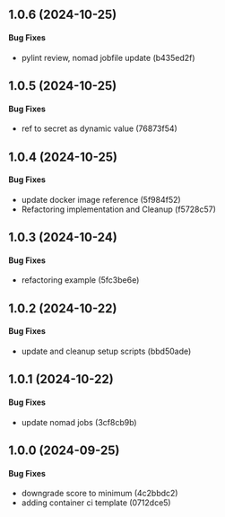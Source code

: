 ## 1.0.6 (2024-10-25)

#### Bug Fixes

* pylint review, nomad jobfile update (b435ed2f)


## 1.0.5 (2024-10-25)

#### Bug Fixes

* ref to secret as dynamic value (76873f54)


## 1.0.4 (2024-10-25)

#### Bug Fixes

* update docker image reference (5f984f52)
* Refactoring implementation and Cleanup (f5728c57)


## 1.0.3 (2024-10-24)

#### Bug Fixes

* refactoring example (5fc3be6e)


## 1.0.2 (2024-10-22)

#### Bug Fixes

* update and cleanup setup scripts (bbd50ade)


## 1.0.1 (2024-10-22)

#### Bug Fixes

* update nomad jobs (3cf8cb9b)


## 1.0.0 (2024-09-25)

#### Bug Fixes

* downgrade score to minimum (4c2bbdc2)
* adding container ci template (0712dce5)

